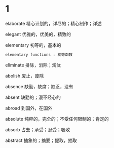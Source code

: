 # 1

elaborate 精心计划的，详尽的；精心制作；详述

elegant 优雅的，优美的，精致的

elementary 初等的，基本的

```tex
elementary functions : 初等函数
```

eliminate 排除，消除；淘汰

abolish 废止，废除

absence 缺勤，缺席；缺乏，没有

absent 缺勤的；漫不经心的

abroad 到国外，在国外

absolute 纯粹的，完全的；不受任何限制的；肯定的

absorb 占去；承受；忍受；吸收

abstract 抽象的；摘要；提取，抽取



